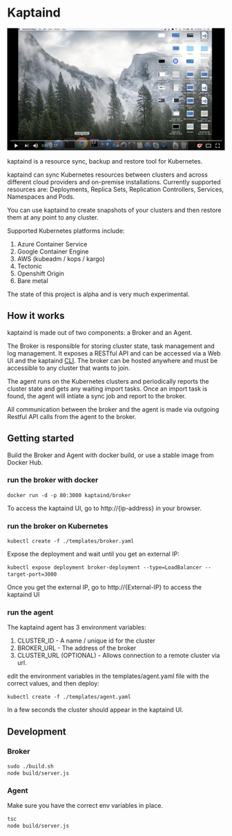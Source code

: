 # Kaptaind

[![youtubevid](https://github.com/kaptaind/kaptaind/raw/master/images/videothumbnail.png)](https://www.youtube.com/watch?v=O1IYk8CN-l8)

kaptaind is a resource sync, backup and restore tool for Kubernetes.<br />

kaptaind can sync Kubernetes resources between clusters and across different cloud providers and on-premise installations.
Currently supported resources are: Deployments, Replica Sets, Replication Controllers, Services, Namespaces and Pods.

You can use kaptaind to create snapshots of your clusters and then restore them at any point to any cluster.

Supported Kubernetes platforms include:

1) Azure Container Service
2) Google Container Engine
3) AWS (kubeadm / kops / kargo)
4) Tectonic
5) Openshift Origin
6) Bare metal

The state of this project is alpha and is very much experimental.

## How it works
kaptaind is made out of two components: a Broker and an Agent.

The Broker is responsible for storing cluster state, task management and log management.
It exposes a RESTful API and can be accessed via a Web UI and the kaptaind [CLI].
The broker can be hosted anywhere and must be accessible to any cluster that wants to join.

The agent runs on the Kubernetes clusters and periodically reports the cluster state and gets any waiting import tasks.
Once an import task is found, the agent will intiate a sync job and report to the broker.

All communication between the broker and the agent is made via outgoing Restful API calls from the agent to the broker.

## Getting started
Build the Broker and Agent with docker build, or use a stable image from Docker Hub.

### run the broker with docker
```
docker run -d -p 80:3000 kaptaind/broker
```

To access the kaptaind UI, go to http://{ip-address} in your browser.

### run the broker on Kubernetes
```
kubectl create -f ./templates/broker.yaml
```

Expose the deployment and wait until you get an external IP:

```
kubectl expose deployment broker-deployment --type=LoadBalancer --target-port=3000
```

Once you get the external IP, go to http://{External-IP} to access the kaptaind UI

### run the agent
The kaptaind agent has 3 environment variables:

1) CLUSTER_ID - A name / unique id for the cluster
2) BROKER_URL - The address of the broker
3) CLUSTER_URL (OPTIONAL) - Allows connection to a remote cluster via url.

edit the environment variables in the templates/agent.yaml file with the correct values, and then deploy:

```
kubectl create -f ./templates/agent.yaml
```

In a few seconds the cluster should appear in the kaptaind UI.

## Development
### Broker
```
sudo ./build.sh
node build/server.js
```

### Agent
Make sure you have the correct env variables in place.

```
tsc
node build/server.js
```

[CLI]: https://github.com/kaptaind/cli
